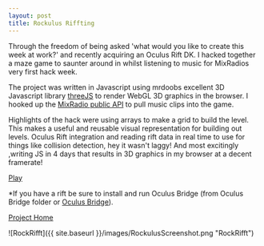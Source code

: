 ```yaml
---
layout: post
title: Rockulus Riffting
---
```


Through the freedom of being asked 'what would you like to create this week at work?' and recently acquiring an Oculus Rift DK. I hacked together a maze game to saunter around in whilst listening to music for MixRadios very first hack week. 

The project was written in Javascript using mrdoobs excellent 3D Javascript library [threeJS](http://threejs.org/) to render WebGL 3D graphics in the browser. I hooked up the [MixRadio public API](http://dev.mixrad.io/doc/rest/) to pull music clips into the game.

Highlights of the hack were using arrays to make a grid to build the level. This makes a useful and reusable visual representation for building out levels. Oculus Rift integration and reading rift data in real time to use for things like collision detection, hey it wasn't laggy! And most excitingly ,writing JS in 4 days that results in 3D graphics in my browser at a decent framerate! 


[Play](http://almerc.github.io/RockulusRifft/)

*If you have a rift be sure to install and run Oculus Bridge (from Oculus Bridge folder or [Oculus Bridge](https://github.com/Instrument/oculus-bridge)).

[Project Home](http://github.com/Almerc/RockulusRifft/)

![RockRifft]({{ site.baseurl }}/images/RockulusScreenshot.png "RockRifft")




 



